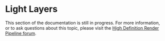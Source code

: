 # Light Layers

This section of the documentation is still in progress. For more information, or to ask questions about this topic, please visit the [High Definition Render Pipeline forum](https://forum.unity.com/forums/graphics-experimental-previews.110/).